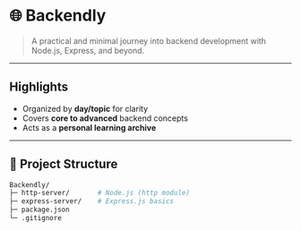 # 🌐 Backendly

> A practical and minimal journey into backend development with Node.js, Express, and beyond.  

---

##  Highlights  
- Organized by **day/topic** for clarity  
- Covers **core to advanced** backend concepts  
- Acts as a **personal learning archive**  

---

## 📂 Project Structure  
```bash
Backendly/
├─ http-server/       # Node.js (http module)
├─ express-server/    # Express.js basics
├─ package.json
└─ .gitignore



